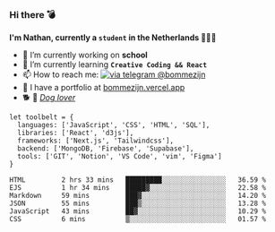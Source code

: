 ### Hi there 💣

**I'm Nathan, currently a `student` in the Netherlands 👨🏻‍🎓**
- 🔭 I’m currently working on **school**
- 🌱 I’m currently learning **`Creative Coding && React`**
- 📫 How to reach me: [![via telegram @bommezijn](https://shields.io/badge/@bommezijn-blue?logo=telegram&style=flat&color=21202F&labelColor=21202F)](https://t.me/bommezijn)
- 💼 I have a portfolio at [bommezijn.vercel.app](bommezijn.vercel.app)
- 🐕 📸  *[Dog lover](https://cln.sh/mvm25T)*
```JS
let toolbelt = {
  languages: ['JavaScript', 'CSS', 'HTML', 'SQL'],
  libraries: ['React', 'd3js'],
  frameworks: ['Next.js', 'Tailwindcss'],
  backend: ['MongoDB, 'Firebase', 'Supabase'],
  tools: ['GIT', 'Notion', 'VS Code', 'vim', 'Figma']
} 

```

<!--START_SECTION:waka-->

```text
HTML         2 hrs 33 mins   █████████░░░░░░░░░░░░░░░░   36.59 %
EJS          1 hr 34 mins    █████▓░░░░░░░░░░░░░░░░░░░   22.58 %
Markdown     59 mins         ███▓░░░░░░░░░░░░░░░░░░░░░   14.20 %
JSON         55 mins         ███▒░░░░░░░░░░░░░░░░░░░░░   13.28 %
JavaScript   43 mins         ██▓░░░░░░░░░░░░░░░░░░░░░░   10.29 %
CSS          6 mins          ▒░░░░░░░░░░░░░░░░░░░░░░░░   01.57 %
```

<!--END_SECTION:waka-->



<!--
**bommezijn/bommezijn** is a ✨ _special_ ✨ repository because its `README.md` (this file) appears on your GitHub profile.

Here are some ideas to get you started:

- c I’m currently working on ...
- 🌱 I’m currently learning ...
- 👯 I’m looking to collaborate on ...
- 🤔 I’m looking for help with ...
- 💬 Ask me about ...
- 📫 How to reach me: ...
- 😄 Pronouns: ...
- ⚡ Fun fact: ...
-->
